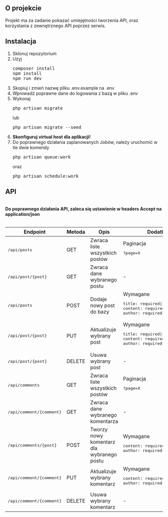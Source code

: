 <h2>O projekcie</h2>
<p>Projekt ma za zadanie pokazać umiejętności tworzenia API, oraz korzystania z zewnętrznego API poprzez serwis.</p>
<h2>Instalacja</h2>
<ol>
    <li>Sklonuj repozytorium</li>
    <li>Użyj <pre>
composer install
npm install
npm run dev
</pre></li>
    <li>Skopiuj i zmień nazwę pliku .env.example na .env</li>
    <li>Wprowadź poprawne dane do logowania z bazą w pliku .env</li>
    <li>Wykonaj <pre>
php artisan migrate
</pre> lub <pre>
php artisan migrate --seed
</pre></li>
    <li><strong>Skonfiguruj virtual host dla aplikacji!</strong></li>
    <li>Do poprawnego działania zaplanowanych Jobów, należy uruchomić w tle dwie komendy <pre>
php artisan queue:work
</pre> oraz <pre>
php artisan schedule:work
</pre></li>
</ol>
<h2>API</h2>
<br />
<strong>Do poprawnego działania API, zaleca się ustawienie w headers Accept na application/json</strong>
<br />
<br />
<table>
    <thead>
        <tr>
            <th>Endpoint</th>
            <th>Metoda</th>
            <th>Opis</th>
            <th>Dodatkowe</th>
        </tr>
    </thead>
    <tbody>
        <tr>
            <td><pre>/api/posts</pre></td>
            <td>GET</td>
            <td>Zwraca liste wszystkich postów</td>
            <td>Paginacja <pre>?page=X</pre></td>
        </tr>
<tr>
            <td><pre>/api/post/{post}</pre></td>
            <td>GET</td>
            <td>Zwraca dane wybranego postu</td>
            <td>-</td>
        </tr>
<tr>
            <td><pre>/api/posts</pre></td>
            <td>POST</td>
            <td>Dodaje nowy post do bazy</td>
            <td>Wymagane<br/><pre>
title: required|string|max:128,
content: required|string
author: required|string|max:128</pre></td>
        </tr>
<tr>
            <td><pre>/api/post/{post}</pre></td>
            <td>PUT</td>
            <td>Aktualizuje wybrany post</td>
            <td>Wymagane<br/><pre>
title: required|string|max:128
content: required|string
author: required|string|max:128</pre></td>
        </tr>
<tr>
            <td><pre>/api/post/{post}</pre></td>
            <td>DELETE</td>
            <td>Usuwa wybrany post</td>
            <td>-</td>
        </tr>
<tr>
            <td><pre>/api/comments</pre></td>
            <td>GET</td>
            <td>Zwraca liste wszystkich postów</td>
            <td>Paginacja <pre>?page=X</pre></td>
        </tr>
<tr>
            <td><pre>/api/comment/{comment}</pre></td>
            <td>GET</td>
            <td>Zwraca dane wybranego komentarza</td>
            <td>-</td>
        </tr>
<tr>
            <td><pre>/api/comments/{post}</pre></td>
            <td>POST</td>
            <td>Tworzy nowy komentarz dla wybranego postu</td>
            <td>Wymagane<br/><pre>
content: required|string
author: required|string|max:128</pre></td>
        </tr>
<tr>
            <td><pre>/api/comment/{comment}</pre></td>
            <td>PUT</td>
            <td>Aktualizuje wybrany komentarz</td>
            <td>Wymagane<br/><pre>
content: required|string
author: required|string|max:128</pre></td>
        </tr>
<tr>
            <td><pre>/api/comment/{comment}</pre></td>
            <td>DELETE</td>
            <td>Usuwa wybrany komentarz</td>
            <td>-</td>
        </tr>
    </tbody>
</table>
